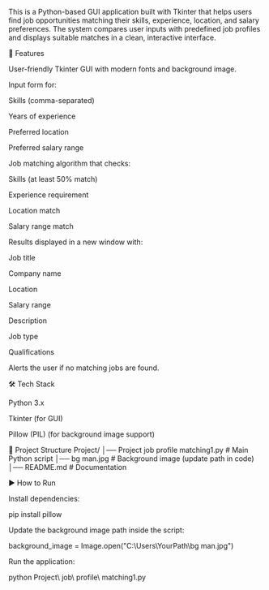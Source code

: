 This is a Python-based GUI application built with Tkinter that helps users find job opportunities matching their skills, experience, location, and salary preferences. The system compares user inputs with predefined job profiles and displays suitable matches in a clean, interactive interface.

🚀 Features

User-friendly Tkinter GUI with modern fonts and background image.

Input form for:

Skills (comma-separated)

Years of experience

Preferred location

Preferred salary range

Job matching algorithm that checks:

Skills (at least 50% match)

Experience requirement

Location match

Salary range match

Results displayed in a new window with:

Job title

Company name

Location

Salary range

Description

Job type

Qualifications

Alerts the user if no matching jobs are found.

🛠️ Tech Stack

Python 3.x

Tkinter (for GUI)

Pillow (PIL) (for background image support)

📂 Project Structure
Project/
│── Project job profile matching1.py   # Main Python script
│── bg man.jpg                         # Background image (update path in code)
│── README.md                          # Documentation

▶️ How to Run

Install dependencies:

pip install pillow


Update the background image path inside the script:

background_image = Image.open("C:\\Users\\YourPath\\bg man.jpg")


Run the application:

python Project\ job\ profile\ matching1.py
